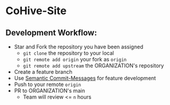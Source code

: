 # CoHive-Site

## Development Workflow:
  - Star and Fork the repository you have been assigned
    - `git clone` the repository to your local
    - `git remote add origin` your fork as `origin`
    - `git remote add upstream` the ORGANIZATION's repository
  - Create a feature branch
  - Use [Semantic Commit-Messages](https://gist.github.com/joshbuchea/6f47e86d2510bce28f8e7f42ae84c716) for feature development
  - Push to your remote `origin`
  - PR to ORGANIZATION's main
    - Team will review <= `n` hours
